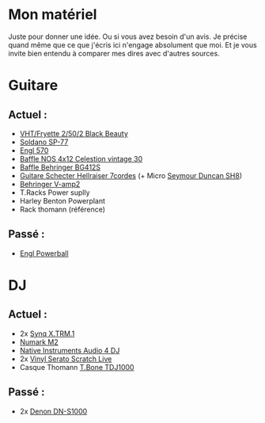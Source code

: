 <h1>Mon matériel</h1>
Juste pour donner une idée. Ou si vous avez besoin d'un avis. Je précise quand même que ce que j'écris ici n'engage absolument que moi. Et je vous invite bien entendu à comparer mes dires avec d'autres sources.



<h1>Guitare</h1>

<h2>Actuel :</h2>

* <a href="Fryette_2502_bb.html">VHT/Fryette 2/50/2 Black Beauty</a><br />
* <a href="Soldano_SP-77.html">Soldano SP-77</a><br />
* <a href="Engl_570.html">Engl 570</a><br />
* <a href="NOS_4x12_v30.html">Baffle NOS 4x12 Celestion vintage 30</a><br />
* <a href="Behringer_BG412S.html">Baffle Behringer BG412S</a><br />
* <a href="Schecter_Hellraiser_C7.html">Guitare Schecter Hellraiser 7cordes</a> (+ Micro <a href="Seymour_Duncan_SH8.html">Seymour Duncan SH8</a>)<br />
* <a href="Behringer_V-amp2.html">Behringer V-amp2</a><br />
* T.Racks Power suplly</a><br />
* Harley Benton Powerplant</a><br />
* Rack thomann (référence)</a>

<h2>Passé :</h2>

* <a href="Engl_Powerball.html">Engl Powerball</a>



<h1>DJ</h1>

<h2>Actuel :</h2>

* 2x <a href="Synq_X.TRM.1.html">Synq X.TRM.1</a><br />
* <a href="Numark_M2.html">Numark M2</a><br />
* <a href="Native_Instruments_Audio_4_DJ.html">Native Instruments Audio 4 DJ</a><br />
* 2x <a href="Vinyl_Serato_Scratch_Live.html">Vinyl Serato Scratch Live</a><br />
* Casque Thomann <a href="T.Bone_TDJ1000.html">T.Bone TDJ1000</a>

<h2>Passé :</h2>

* 2x <a href="Denon_DN-S1000.html">Denon DN-S1000</a>

